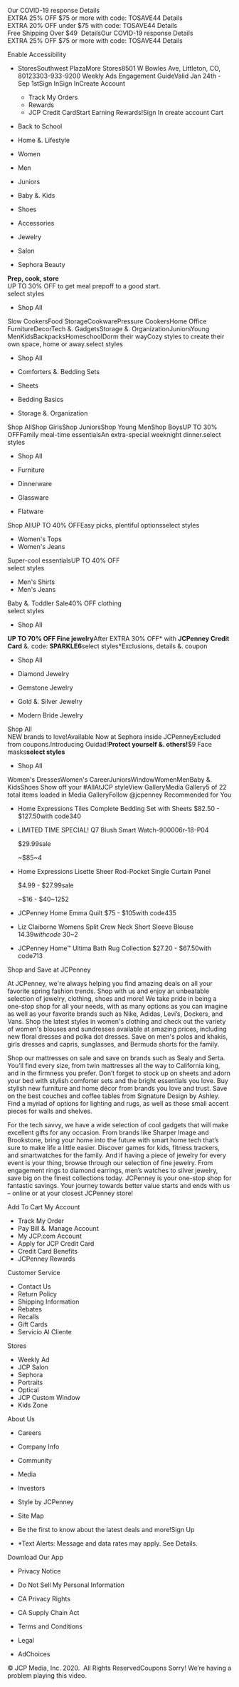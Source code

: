 Our COVID-19 response Details  
EXTRA 25% OFF $75 or more with code: TOSAVE44 Details  
EXTRA 20% OFF under $75 with code: TOSAVE44 Details  
Free Shipping Over $49  DetailsOur COVID-19 response Details  
EXTRA 25% OFF $75 or more with code: TOSAVE44 Details  

Enable Accessibility

*   StoresSouthwest PlazaMore Stores8501 W Bowles Ave, Littleton, CO, 80123303-933-9200 Weekly Ads Engagement GuideValid Jan 24th - Sep 1stSign InSign InCreate Account
    *   Track My Orders
    *   Rewards
    *   JCP Credit CardStart Earning Rewards!Sign In create account Cart

*   Back to School
*   Home &. Lifestyle
*   Women
*   Men
*   Juniors
*   Baby &. Kids
*   Shoes
*   Accessories
*   Jewelry
*   Salon
*   Sephora Beauty

**Prep, cook, store**  
UP TO 30% OFF to get meal prepoff to a good start.  
select styles

*   Shop All

Slow CookersFood StorageCookwarePressure CookersHome Office FurnitureDecorTech &. GadgetsStorage &. OrganizationJuniorsYoung MenKidsBackpacksHomeschoolDorm their wayCozy styles to create their own space, home or away.select styles

*   Shop All

*   Comforters &. Bedding Sets
    
*   Sheets
    
*   Bedding Basics
    
*   Storage &. Organization
    

Shop AllShop GirlsShop JuniorsShop Young MenShop BoysUP TO 30% OFFFamily meal-time essentialsAn extra-special weeknight dinner.select styles

*   Shop All

*   Furniture
    
*   Dinnerware
    
*   Glassware
    
*   Flatware
    

Shop AllUP TO 40% OFFEasy picks, plentiful optionsselect styles

*   Women's Tops
*   Women's Jeans

Super-cool essentialsUP TO 40% OFF  
select styles

*   Men's Shirts
*   Men's Jeans

Baby &. Toddler Sale40% OFF clothing  
select styles

*   Shop All

**UP TO 70% OFF Fine jewelry**After EXTRA 30% OFF\* with **JCPenney Credit Card** &. code: **SPARKLE6**select styles\*Exclusions, details &. coupon

*   Shop All

*   Diamond Jewelry
    
*   Gemstone Jewelry
    
*   Gold &. Silver Jewelry
    
*   Modern Bride Jewelry
    

Shop All  
NEW brands to love!Available Now at Sephora inside JCPenneyExcluded from coupons.Introducing Ouidad!**Protect yourself &. others!**$9 Face masks**select styles**

*   Shop All

Women's DressesWomen's CareerJuniorsWindowWomenMenBaby &. KidsShoes Show off your #AllAtJCP styleView GalleryMedia Gallery5 of 22 total items loaded in Media GalleryFollow @jcpenney Recommended for You

*   Home Expressions Tiles Complete Bedding Set with Sheets $82.50 - $127.50with code340
*   LIMITED TIME SPECIAL! Q7 Blush Smart Watch-900006r-18-P04
    
    $29.99sale
    
    ~$85~4
*   Home Expressions Lisette Sheer Rod-Pocket Single Curtain Panel
    
    $4.99 - $27.99sale
    
    ~$16 - $40~1252
*   JCPenney Home Emma Quilt $75 - $105with code435
*   Liz Claiborne Womens Split Crew Neck Short Sleeve Blouse $14.39with code~$30~2
*   JCPenney Home™ Ultima Bath Rug Collection $27.20 - $67.50with code713

Shop and Save at JCPenney

At JCPenney, we're always helping you find amazing deals on all your favorite spring fashion trends. Shop with us and enjoy an unbeatable selection of jewelry, clothing, shoes and more! We take pride in being a one-stop shop for all your needs, with as many options as you can imagine as well as your favorite brands such as Nike, Adidas, Levi’s, Dockers, and Vans. Shop the latest styles in women's clothing and check out the variety of women's blouses and sundresses available at amazing prices, including new floral dresses and polka dot dresses. Save on men's polos and khakis, girls dresses and capris, sunglasses, and Bermuda shorts for the family.

  

Shop our mattresses on sale and save on brands such as Sealy and Serta. You’ll find every size, from twin mattresses all the way to California king, and in the firmness you prefer. Don’t forget to stock up on sheets and adorn your bed with stylish comforter sets and the bright essentials you love. Buy stylish new furniture and home décor from brands you love and trust. Save on the best couches and coffee tables from Signature Design by Ashley. Find a myriad of options for lighting and rugs, as well as those small accent pieces for walls and shelves.

  

For the tech savvy, we have a wide selection of cool gadgets that will make excellent gifts for any occasion. From brands like Sharper Image and Brookstone, bring your home into the future with smart home tech that’s sure to make life a little easier. Discover games for kids, fitness trackers, and smartwatches for the family. And if having a piece of jewelry for every event is your thing, browse through our selection of fine jewelry. From engagement rings to diamond earrings, men’s watches to silver jewelry, save big on the finest collections today. JCPenney is your one-stop shop for fantastic savings. Your journey towards better value starts and ends with us – online or at your closest JCPenney store!

  
  
Add To Cart My Account

*   Track My Order
*   Pay Bill &. Manage Account
*   My JCP.com Account
*   Apply for JCP Credit Card
*   Credit Card Benefits
*   JCPenney Rewards

Customer Service

*   Contact Us
*   Return Policy
*   Shipping Information
*   Rebates
*   Recalls
*   Gift Cards
*   Servicio Al Cliente

Stores

*   Weekly Ad
*   JCP Salon
*   Sephora
*   Portraits
*   Optical
*   JCP Custom Window
*   Kids Zone

About Us

*   Careers
*   Company Info
*   Community
*   Media
*   Investors
*   Style by JCPenney
*   Site Map

*   Be the first to know about the latest deals and more!Sign Up
*   \*Text Alerts: Message and data rates may apply. See Details.

Download Our App

*   Privacy Notice
*   Do Not Sell My Personal Information
*   CA Privacy Rights
*   CA Supply Chain Act

*   Terms and Conditions
*   Legal
*   AdChoices

© JCP Media, Inc. 2020.  All Rights ReservedCoupons Sorry! We’re having a problem playing this video.